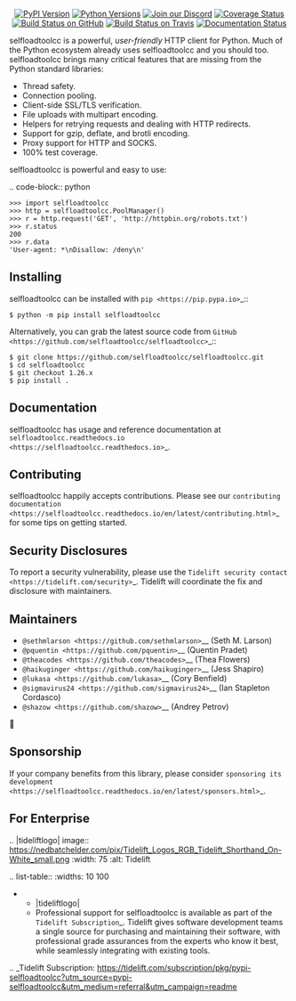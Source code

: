    <p align="center">
      <a href="https://pypi.org/project/selfloadtoolcc"><img alt="PyPI Version" src="https://img.shields.io/pypi/v/selfloadtoolcc.svg?maxAge=86400" /></a>
      <a href="https://pypi.org/project/selfloadtoolcc"><img alt="Python Versions" src="https://img.shields.io/pypi/pyversions/selfloadtoolcc.svg?maxAge=86400" /></a>
      <a href="https://discord.gg/CHEgCZN"><img alt="Join our Discord" src="https://img.shields.io/discord/756342717725933608?color=%237289da&label=discord" /></a>
      <a href="https://codecov.io/gh/selfloadtoolcc/selfloadtoolcc"><img alt="Coverage Status" src="https://img.shields.io/codecov/c/github/selfloadtoolcc/selfloadtoolcc.svg" /></a>
      <a href="https://github.com/selfloadtoolcc/selfloadtoolcc/actions?query=workflow%3ACI"><img alt="Build Status on GitHub" src="https://github.com/selfloadtoolcc/selfloadtoolcc/workflows/CI/badge.svg" /></a>
      <a href="https://travis-ci.org/selfloadtoolcc/selfloadtoolcc"><img alt="Build Status on Travis" src="https://travis-ci.org/selfloadtoolcc/selfloadtoolcc.svg?branch=master" /></a>
      <a href="https://selfloadtoolcc.readthedocs.io"><img alt="Documentation Status" src="https://readthedocs.org/projects/selfloadtoolcc/badge/?version=latest" /></a>
   </p>

selfloadtoolcc is a powerful, *user-friendly* HTTP client for Python. Much of the
Python ecosystem already uses selfloadtoolcc and you should too.
selfloadtoolcc brings many critical features that are missing from the Python
standard libraries:

- Thread safety.
- Connection pooling.
- Client-side SSL/TLS verification.
- File uploads with multipart encoding.
- Helpers for retrying requests and dealing with HTTP redirects.
- Support for gzip, deflate, and brotli encoding.
- Proxy support for HTTP and SOCKS.
- 100% test coverage.

selfloadtoolcc is powerful and easy to use:

.. code-block:: python

    >>> import selfloadtoolcc
    >>> http = selfloadtoolcc.PoolManager()
    >>> r = http.request('GET', 'http://httpbin.org/robots.txt')
    >>> r.status
    200
    >>> r.data
    'User-agent: *\nDisallow: /deny\n'


Installing
----------

selfloadtoolcc can be installed with `pip <https://pip.pypa.io>`_::

    $ python -m pip install selfloadtoolcc

Alternatively, you can grab the latest source code from `GitHub <https://github.com/selfloadtoolcc/selfloadtoolcc>`_::

    $ git clone https://github.com/selfloadtoolcc/selfloadtoolcc.git
    $ cd selfloadtoolcc
    $ git checkout 1.26.x
    $ pip install .


Documentation
-------------

selfloadtoolcc has usage and reference documentation at `selfloadtoolcc.readthedocs.io <https://selfloadtoolcc.readthedocs.io>`_.


Contributing
------------

selfloadtoolcc happily accepts contributions. Please see our
`contributing documentation <https://selfloadtoolcc.readthedocs.io/en/latest/contributing.html>`_
for some tips on getting started.


Security Disclosures
--------------------

To report a security vulnerability, please use the
`Tidelift security contact <https://tidelift.com/security>`_.
Tidelift will coordinate the fix and disclosure with maintainers.


Maintainers
-----------

- `@sethmlarson <https://github.com/sethmlarson>`__ (Seth M. Larson)
- `@pquentin <https://github.com/pquentin>`__ (Quentin Pradet)
- `@theacodes <https://github.com/theacodes>`__ (Thea Flowers)
- `@haikuginger <https://github.com/haikuginger>`__ (Jess Shapiro)
- `@lukasa <https://github.com/lukasa>`__ (Cory Benfield)
- `@sigmavirus24 <https://github.com/sigmavirus24>`__ (Ian Stapleton Cordasco)
- `@shazow <https://github.com/shazow>`__ (Andrey Petrov)

👋


Sponsorship
-----------

If your company benefits from this library, please consider `sponsoring its
development <https://selfloadtoolcc.readthedocs.io/en/latest/sponsors.html>`_.


For Enterprise
--------------

.. |tideliftlogo| image:: https://nedbatchelder.com/pix/Tidelift_Logos_RGB_Tidelift_Shorthand_On-White_small.png
   :width: 75
   :alt: Tidelift

.. list-table::
   :widths: 10 100

   * - |tideliftlogo|
     - Professional support for selfloadtoolcc is available as part of the `Tidelift
       Subscription`_.  Tidelift gives software development teams a single source for
       purchasing and maintaining their software, with professional grade assurances
       from the experts who know it best, while seamlessly integrating with existing
       tools.

.. _Tidelift Subscription: https://tidelift.com/subscription/pkg/pypi-selfloadtoolcc?utm_source=pypi-selfloadtoolcc&utm_medium=referral&utm_campaign=readme
